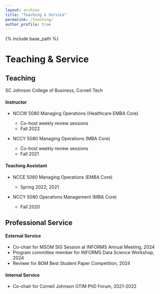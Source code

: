 ```yaml
---
layout: archive
title: "Teaching & Service"
permalink: /teaching/
author_profile: true
---
```


{% include base_path %}
# Teaching & Service

## Teaching 
SC Johnson College of Business, Cornell Tech
#### Instructor
* NCCW 5080 Managing Operations (Healthcare EMBA Core)
   * Co-host weekly review sessions
   * Fall 2022
     
* NCCY 5080 Managing Operations (MBA Core)
   * Co-host weekly review sessions
   * Fall 2021
     
#### Teaching Assistant
* NCCE 5080 Managing Operations (EMBA Core)
  * Spring 2022, 2021
    
* NCCY 5080 Operations Management (MBA Core)
  * Fall 2020


## Professional Service
#### External Service
* Co-chair for MSOM SIG Session at INFORMS Annual Meeting, 2024
* Program committee member for INFORMS Data Science Workshop, 2024
* Reviwer for BOM Best Student Paper Competition, 2024
#### Internal Service
* Co-chair for Cornell Johnson OTIM PhD Forum, 2021-2022
